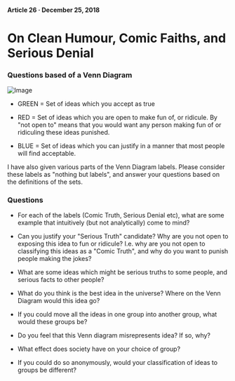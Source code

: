 #### Article 26 · December 25, 2018

# On Clean Humour, Comic Faiths, and Serious Denial

### Questions based of a Venn Diagram

![Image](https://cdn-images-1.medium.com/max/800/1*60pTLBGvJaJ7myzd3s58Tw.png)

* GREEN = Set of ideas which you accept as true

* RED = Set of ideas which you are open to make fun of, or ridicule. By "not open to" means that you would want any person making fun of or ridiculing these ideas punished.

* BLUE = Set of ideas which you can justify in a manner that most people will find acceptable.

I have also given various parts of the Venn Diagram labels. Please consider these labels as "nothing but labels", and answer your questions based on the definitions of the sets.

### Questions

* For each of the labels (Comic Truth, Serious Denial etc), what are some example that intuitively (but not analytically) come to mind?

* Can you justify your "Serious Truth" candidate? Why are you not open to exposing this idea to fun or ridicule? I.e. why are you not open to classifying this ideas as a "Comic Truth", and why do you want to punish people making the jokes?

* What are some ideas which might be serious truths to some people, and serious facts to other people?

* What do you think is the best idea in the universe? Where on the Venn Diagram would this idea go?

* If you could move all the ideas in one group into another group, what would these groups be?

* Do you feel that this Venn diagram misrepresents idea? If so, why?

* What effect does society have on your choice of group?

* If you could do so anonymously, would your classification of ideas to groups be different?